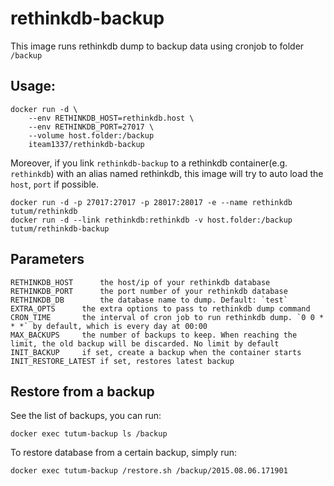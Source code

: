 # rethinkdb-backup

This image runs rethinkdb dump to backup data using cronjob to folder `/backup`

## Usage:

    docker run -d \
        --env RETHINKDB_HOST=rethinkdb.host \
        --env RETHINKDB_PORT=27017 \
        --volume host.folder:/backup
        iteam1337/rethinkdb-backup

Moreover, if you link `rethinkdb-backup` to a rethinkdb container(e.g. `rethinkdb`) with an alias named rethinkdb, this image will try to auto load the `host`, `port` if possible.

    docker run -d -p 27017:27017 -p 28017:28017 -e --name rethinkdb tutum/rethinkdb
    docker run -d --link rethinkdb:rethinkdb -v host.folder:/backup tutum/rethinkdb-backup

## Parameters

    RETHINKDB_HOST      the host/ip of your rethinkdb database
    RETHINKDB_PORT      the port number of your rethinkdb database
    RETHINKDB_DB        the database name to dump. Default: `test`
    EXTRA_OPTS      the extra options to pass to rethinkdb dump command
    CRON_TIME       the interval of cron job to run rethinkdb dump. `0 0 * * *` by default, which is every day at 00:00
    MAX_BACKUPS     the number of backups to keep. When reaching the limit, the old backup will be discarded. No limit by default
    INIT_BACKUP     if set, create a backup when the container starts
    INIT_RESTORE_LATEST if set, restores latest backup

## Restore from a backup

See the list of backups, you can run:

    docker exec tutum-backup ls /backup

To restore database from a certain backup, simply run:

    docker exec tutum-backup /restore.sh /backup/2015.08.06.171901
